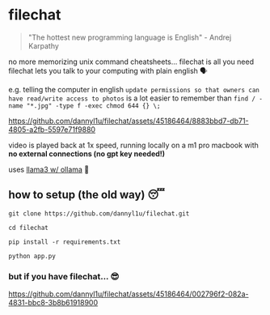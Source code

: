 # filechat

> "The hottest new programming language is English" - Andrej Karpathy

no more memorizing unix command cheatsheets... filechat is all you need  
filechat lets you talk to your computing with plain english 🗣️  

e.g. telling the computer in english `update permissions so that owners can have read/write access to photos` is a lot easier to remember than `find / -name "*.jpg" -type f -exec chmod 644 {} \;`

https://github.com/dannyl1u/filechat/assets/45186464/8883bbd7-db71-4805-a2fb-5597e71f9880

video is played back at 1x speed, running locally on a m1 pro macbook with **no external connections (no gpt key needed!)**

uses [llama3 w/ ollama](https://ollama.com/library/llama3) 🦙

## how to setup (the old way) 😴

`git clone https://github.com/dannyl1u/filechat.git`

`cd filechat`

`pip install -r requirements.txt`

`python app.py`

### but if you have filechat... 😎

https://github.com/dannyl1u/filechat/assets/45186464/002796f2-082a-4831-bbc8-3b8b61918900
